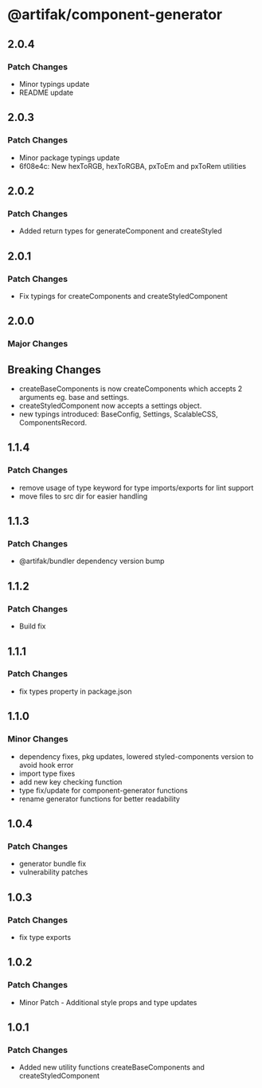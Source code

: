 # @artifak/component-generator

## 2.0.4

### Patch Changes

- Minor typings update
- README update

## 2.0.3

### Patch Changes

- Minor package typings update
- 6f08e4c: New hexToRGB, hexToRGBA, pxToEm and pxToRem utilities

## 2.0.2

### Patch Changes

- Added return types for generateComponent and createStyled

## 2.0.1

### Patch Changes

- Fix typings for createComponents and createStyledComponent

## 2.0.0

### Major Changes

## Breaking Changes

- createBaseComponents is now createComponents which accepts 2 arguments eg. base and settings.
- createStyledComponent now accepts a settings object.
- new typings introduced: BaseConfig, Settings, ScalableCSS, ComponentsRecord.

## 1.1.4

### Patch Changes

- remove usage of type keyword for type imports/exports for lint support
- move files to src dir for easier handling

## 1.1.3

### Patch Changes

- @artifak/bundler dependency version bump

## 1.1.2

### Patch Changes

- Build fix

## 1.1.1

### Patch Changes

- fix types property in package.json

## 1.1.0

### Minor Changes

- dependency fixes, pkg updates, lowered styled-components version to avoid hook error
- import type fixes
- add new key checking function
- type fix/update for component-generator functions
- rename generator functions for better readability

## 1.0.4

### Patch Changes

- generator bundle fix
- vulnerability patches

## 1.0.3

### Patch Changes

- fix type exports

## 1.0.2

### Patch Changes

- Minor Patch - Additional style props and type updates

## 1.0.1

### Patch Changes

- Added new utility functions createBaseComponents and createStyledComponent
